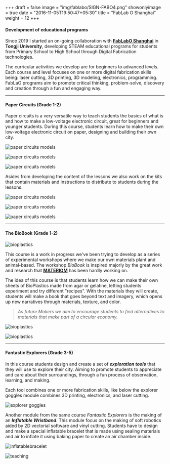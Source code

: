 +++
draft = false
image = "img/fablabo/SIGN-FABO4.png"
showonlyimage = true
date = "2016-11-05T19:50:47+05:30"
title = "FabLab O Shanghai"
weight = 12
+++


#### Development of educational programs 

<!--more-->

Since 2019 I started an on-going collaboration with **[FabLabO Shanghai](https://fablabo.com/)** in **Tongji University**, developing STEAM educational programs for students from Primary School to High School through Digital Fabrication technologies.

The curricular activities we develop are for beginners to advanced levels. Each course and level focuses on one or more digital fabrication skills being: laser cutting, 3D printing, 3D modeling, electronics, programming.
FabLaO programs aim to promote critical thinking, problem-solve, discovery and creation through a fun and engaging way.

___

#### Paper Circuits (Grade 1-2)

Paper circuits is a very versatile way to teach students the basics of what is and how to make a low-voltage electronic circuit, great for beginners and younger students. 
During this course, students learn how to make their own low-voltage electronic circuit on paper, designing and building their own city.

![paper circuits models](/img/fablabo/switch-on-off-V2.gif)

![paper circuits models](/img/fablabo/paper-circuits-1.jpg)

![paper circuits models](/img/fablabo/paper-circuits-2.jpg)

Asides from developing the content of the lessons we also work on the kits that contain materials and instructions to distribute to students during the lessons.

![paper circuits models](/img/fablabo/paper-circuits-3.jpg)

![paper circuits models](/img/fablabo/paper-circuits-4.jpg)
    
![paper circuits models](/img/fablabo/graphics-info2.png)
___

#### The BioBook (Grade 1-2)

![bioplastics](/img/fablabo/bio-plastics-1.jpg)

This course is a work in progress we've been trying to develop as a series of experimental workshops where we make our own materials plant and animal-based. 
The workshop *BioBook* is inspired majorly by the great work and research that **[MATERIOM](https://materiom.org/)** has been hardly working on. 

The idea of this course is that students learn how we can make their own sheets of BioPlastics made from agar or gelatine, letting students experiment and try different "recipes". With the materials they will create, students will make a book that goes beyond text and imagery, which opens up new narratives through materials, texture, and color.

>*As future Makers we aim to encourage students to find alternatives to materials that make part of a circular economy.*

![bioplastics](/img/fablabo/2019-steam-symposium2.jpg)

![bioplastics](/img/fablabo/2019-steam-symposium.jpg)
___

#### Fantastic Explorers (Grade 3-5)

In this course students design and create a set of **_exploration tools_** that they will use to explore their city. Aiming to promote students to appreciate and care about their surroundings, through a fun process of observation, learning, and making.

Each tool combines one or more fabrication skills, like below the explorer goggles module combines 3D printing, electronics, and laser cutting.

![explorer goggles](/img/fablabo/exploration-goggles.jpg)

Another module from the same course *Fantastic Explorers* is the making of an **_Inflatable Wristband_**. This module focus on the making of soft robotics aided by 2D vectorial software and vinyl cutting.
Students have to design and make a special inflatable bracelet that is made using sealing materials and air to inflate it using baking paper to create an air chamber inside.

![inflatablebracelet](/img/fablabo/inflatable-device.jpg)

![teaching](/img/fablabo/201908-lucky-cat6.jpg)